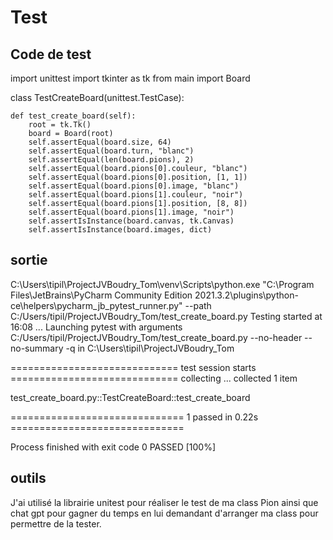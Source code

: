 # Test
## Code de test
import unittest
import tkinter as tk
from main import Board


class TestCreateBoard(unittest.TestCase):

    def test_create_board(self):
        root = tk.Tk()
        board = Board(root)
        self.assertEqual(board.size, 64)
        self.assertEqual(board.turn, "blanc")
        self.assertEqual(len(board.pions), 2)
        self.assertEqual(board.pions[0].couleur, "blanc")
        self.assertEqual(board.pions[0].position, [1, 1])
        self.assertEqual(board.pions[0].image, "blanc")
        self.assertEqual(board.pions[1].couleur, "noir")
        self.assertEqual(board.pions[1].position, [8, 8])
        self.assertEqual(board.pions[1].image, "noir")
        self.assertIsInstance(board.canvas, tk.Canvas)
        self.assertIsInstance(board.images, dict)

## sortie
C:\Users\tipil\ProjectJVBoudry_Tom\venv\Scripts\python.exe "C:\Program Files\JetBrains\PyCharm Community Edition 2021.3.2\plugins\python-ce\helpers\pycharm\_jb_pytest_runner.py" --path C:/Users/tipil/ProjectJVBoudry_Tom/test_create_board.py
Testing started at 16:08 ...
Launching pytest with arguments C:/Users/tipil/ProjectJVBoudry_Tom/test_create_board.py --no-header --no-summary -q in C:\Users\tipil\ProjectJVBoudry_Tom

============================= test session starts =============================
collecting ... collected 1 item

test_create_board.py::TestCreateBoard::test_create_board 

============================== 1 passed in 0.22s ==============================

Process finished with exit code 0
PASSED          [100%]
## outils
J'ai utilisé la librairie unitest pour réaliser le test de ma class Pion ainsi que chat gpt pour gagner du temps en lui demandant d'arranger ma class pour permettre de la tester.